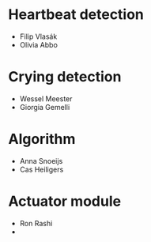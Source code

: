 # Heartbeat detection
 - Filip Vlasák
 - Olivia Abbo

# Crying detection
 - Wessel Meester
 - Giorgia Gemelli

# Algorithm
 - Anna Snoeijs
 - Cas Heiligers

# Actuator module
 - Ron Rashi
 - 
